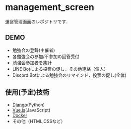 # management_screen
運営管理画面のレポジトリです．

## DEMO
- 勉強会の登録(主催者)
- 各勉強会の参加/不参加の回答受付
- 勉強会参加者を集計
- LINE Botによる投票の促し，その他連絡（個人）
- Discord Botによる勉強会のリマインド，投票の促し(全体)

## 使用(予定)技術
- [Django](https://www.djangoproject.com/)(Python)
- [Vue.js](https://jp.vuejs.org/index.html)(JavaScript)
- [Docker](https://www.docker.com/)
- その他（HTML,CSSなど）
